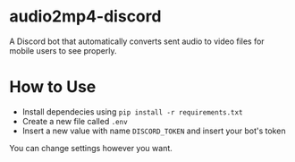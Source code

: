 # audio2mp4-discord
A Discord bot that automatically converts sent audio to video files for mobile users to see properly.

# How to Use
- Install dependecies using `pip install -r requirements.txt`
- Create a new file called `.env`
- Insert a new value with name `DISCORD_TOKEN` and insert your bot's token

You can change settings however you want.

